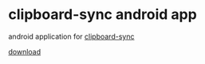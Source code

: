 # clipboard-sync android app

android application for [clipboard-sync](https://github.com/songokas/clipboard-sync)

[download](https://github.com/songokas/clipboard-sync/releases/download/2.1.1/clipboard-sync-android_2.1.1.apk)
